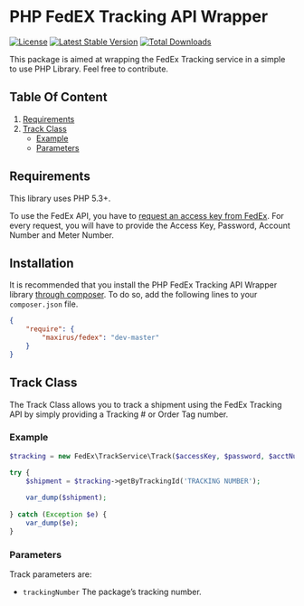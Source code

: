   PHP FedEX Tracking API Wrapper
============================== 
[![License](https://img.shields.io/badge/license-MIT-blue.svg?style=flat)](https://packagist.org/packages/maxirus/fedex)
[![Latest Stable Version](http://img.shields.io/packagist/v/maxirus/fedex.svg?style=flat)](https://packagist.org/packages/maxirus/fedex)
[![Total Downloads](http://img.shields.io/packagist/dt/maxirus/fedex.svg?style=flat)](https://packagist.org/packages/maxirus/fedex)

This package is aimed at wrapping the FedEx Tracking service in a simple to use PHP Library. Feel free to contribute.

## Table Of Content

1. [Requirements](#requirements)
2. [Track Class](#track-class)
    * [Example](#track-class-example)
    * [Parameters](#track-class-parameters)

<a name="requirements"></a>
## Requirements

This library uses PHP 5.3+.

To use the FedEx API, you have to [request an access key from FedEx](http://www.fedex.com/us/developer/). For every request,
you will have to provide the Access Key, Password, Account Number and Meter Number.

<a name="installation"></a>
## Installation

It is recommended that you install the PHP FedEx Tracking API Wrapper library [through composer](http://getcomposer.org/). To do so,
add the following lines to your ``composer.json`` file.

```JSON
{
    "require": {
        "maxirus/fedex": "dev-master"
    }
}
```
<a name="track-class"></a>
## Track Class

The Track Class allows you to track a shipment using the FedEx Tracking API by simply providing a Tracking # or Order Tag number. 

<a name="tracking-class-example"></a>
### Example

```php
$tracking = new FedEx\TrackService\Track($accessKey, $password, $acctNum, $meterNum);

try {
	$shipment = $tracking->getByTrackingId('TRACKING NUMBER');
		
	var_dump($shipment);
	
} catch (Exception $e) {
	var_dump($e);
}
```

<a name="tracking-class-parameters"></a>
### Parameters

Track parameters are:

 * `trackingNumber` The package’s tracking number.

